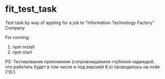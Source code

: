 # fit_test_task
Test task by way of appling for a job to "Information Technology Factory" Company

For running:
1. npm install
2. npm start

PS: Тестирование приложения (сопровождаемое глубокой надеждой, что работать будет в том числе и под версией 6.x) проводилось на node 7.10.1.
